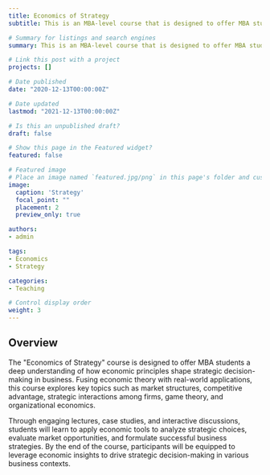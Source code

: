```yaml
---
title: Economics of Strategy
subtitle: This is an MBA-level course that is designed to offer MBA students a deep understanding of how economic principles shape strategic decision-making in business.

# Summary for listings and search engines
summary: This is an MBA-level course that is designed to offer MBA students a deep understanding of how economic principles shape strategic decision-making in business.

# Link this post with a project
projects: []

# Date published
date: "2020-12-13T00:00:00Z"

# Date updated
lastmod: "2021-12-13T00:00:00Z"

# Is this an unpublished draft?
draft: false

# Show this page in the Featured widget?
featured: false

# Featured image
# Place an image named `featured.jpg/png` in this page's folder and customize its options here.
image:
  caption: 'Strategy'
  focal_point: ""
  placement: 2
  preview_only: true

authors:
- admin

tags:
- Economics
- Strategy

categories:
- Teaching

# Control display order
weight: 3
---
```


## Overview

The "Economics of Strategy" course is designed to offer MBA students a deep understanding of how economic principles shape strategic decision-making in business. Fusing economic theory with real-world applications, this course explores key topics such as market structures, competitive advantage, strategic interactions among firms, game theory, and organizational economics.

Through engaging lectures, case studies, and interactive discussions, students will learn to apply economic tools to analyze strategic choices, evaluate market opportunities, and formulate successful business strategies. By the end of the course, participants will be equipped to leverage economic insights to drive strategic decision-making in various business contexts.
